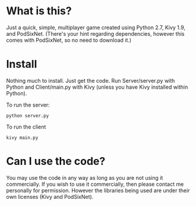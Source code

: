 # What is this?
Just a quick, simple, multiplayer game created using Python 2.7, Kivy 1.9, and PodSixNet. (There's your hint regarding dependencies, however this comes with PodSixNet, so no need to download it.)

# Install
Nothing much to install. Just get the code. Run Server/server.py with Python and Client/main.py with Kivy (unless you have Kivy installed within Python).

To run the server:
```
python server.py
```

To run the client
```
kivy main.py
```

# Can I use the code?
You may use the code in any way as long as you are not using it commercially. If you wish to use it commercially, then please contact me personally for permission. However the libraries being used are under their own licenses (Kivy and PodSixNet).

